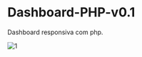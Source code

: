 # Dashboard-PHP-v0.1
Dashboard responsiva com php.

![1](https://github.com/Lippe19/Dashboard-PHP-v0.1)
